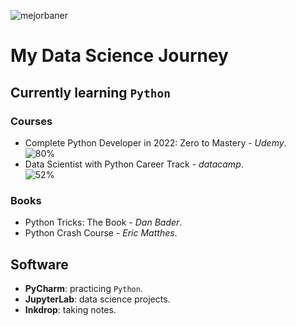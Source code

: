 ![mejorbaner](https://user-images.githubusercontent.com/106767807/171733402-2f997c5d-6137-41d4-9809-b92d11cbfc06.PNG)

# My Data Science Journey

## Currently learning `Python`

### Courses
* Complete Python Developer in 2022: Zero to Mastery - _Udemy_.  
![80%](https://progress-bar.dev/80)
* Data Scientist with Python Career Track - _datacamp_.  
![52%](https://progress-bar.dev/52) 

### Books
* Python Tricks: The Book - _Dan Bader_.
* Python Crash Course - _Eric Matthes_.

## Software
* **PyCharm**: practicing `Python`.
* **JupyterLab**: data science projects.
* **Inkdrop**: taking notes.



